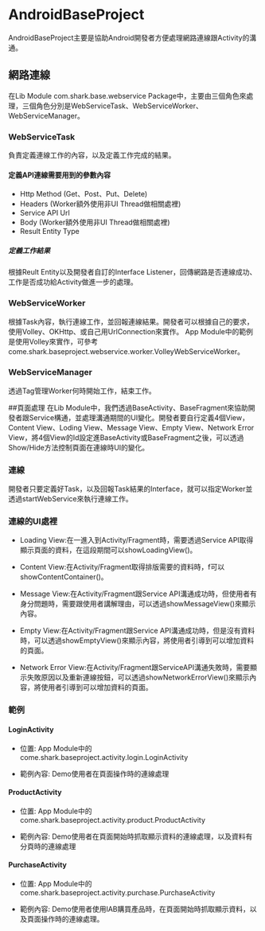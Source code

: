 # AndroidBaseProject

AndroidBaseProject主要是協助Android開發者方便處理網路連線跟Activity的溝通。

## 網路連線
在Lib Module com.shark.base.webservice Package中，主要由三個角色來處理，三個角色分別是WebServiceTask、WebServiceWorker、WebServiceManager。

### WebServiceTask
負責定義連線工作的內容，以及定義工作完成的結果。

#### 定義API連線需要用到的參數內容
* Http Method (Get、Post、Put、Delete)
* Headers (Worker額外使用非UI Thread做相關處裡)
* Service API Url
* Body (Worker額外使用非UI Thread做相關處裡)
* Result Entity Type

##### 定義工作結果
根據Reult Entity以及開發者自訂的Interface Listener，回傳網路是否連線成功、工作是否成功給Activity做進一步的處理。

### WebServiceWorker
根據Task內容，執行連線工作，並回報連線結果。開發者可以根據自己的要求，使用Volley、OKHttp、或自己用UrlConnection來實作。
App Module中的範例是使用Volley來實作，可參考come.shark.baseproject.webservice.worker.VolleyWebServiceWorker。

### WebServiceManager
透過Tag管理Worker何時開始工作，結束工作。

##頁面處理
在Lib Module中，我們透過BaseActivity、BaseFragment來協助開發者跟Service構通，並處理溝通期間的UI變化。開發者要自行定義4個View，Content View、Loding View、Message View、Empty View、Network Error View，將4個View的Id設定進BaseActivity或BaseFragment之後，可以透過Show/Hide方法控制頁面在連線時UI的變化。

### 連線
開發者只要定義好Task，以及回報Task結果的Interface，就可以指定Worker並透過startWebService來執行連線工作。

### 連線的UI處裡
* Loading View:在一進入到Activity/Fragment時，需要透過Service API取得顯示頁面的資料，在這段期間可以showLoadingView()。

* Content View:在Activity/Fragment取得排版需要的資料時，f可以showContentContainer()。

* Message View:在Activity/Fragment跟Service API溝通成功時，但使用者有身分問題時，需要跟使用者講解理由，可以透過showMessageView()來顯示內容。

* Empty View:在Activity/Fragment跟Service API溝通成功時，但是沒有資料時，可以透過showEmptyView()來顯示內容，將使用者引導到可以增加資料的頁面。

* Network Error View:在Activity/Fragment跟ServiceAPI溝通失敗時，需要顯示失敗原因以及重新連線按鈕，可以透過showNetworkErrorView()來顯示內容，將使用者引導到可以增加資料的頁面。

### 範例

#### LoginActivity
* 位置: App Module中的come.shark.baseproject.activity.login.LoginActivity

* 範例內容: Demo使用者在頁面操作時的連線處理

#### ProductActivity
* 位置: App Module中的come.shark.baseproject.activity.product.ProductActivity

* 範例內容: Demo使用者在頁面開始時抓取顯示資料的連線處理，以及資料有分頁時的連線處理

#### PurchaseActivity
* 位置: App Module中的come.shark.baseproject.activity.purchase.PurchaseActivity

* 範例內容: Demo使用者使用IAB購買產品時，在頁面開始時抓取顯示資料，以及頁面操作時的連線處理。
